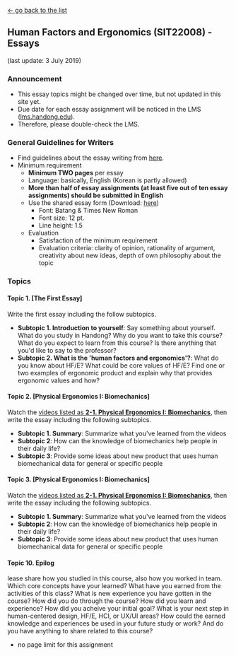[← go back to the list](HFE00.md)

## Human Factors and Ergonomics (SIT22008) - Essays
(last update: 3 July 2019)

### Announcement
- This essay topics might be changed over time, but not updated in this site yet.
- Due date for each essay assignment will be noticed in the LMS ([lms.handong.edu](lms.handong.edu)).
- Therefore, please double-check the LMS.

### General Guidelines for Writers
- Find guidelines about the essay writing from [here](HFE00.md#philosophy-about-essay-writing).
- Minimum requirement
	- **Minimum TWO pages** per essay
	- Language: basically, English (Korean is partly allowed)
	- **More than half of essay assignments (at least five out of ten essay assignments) should be submitted in English**
	- Use the shared essay form (Download: [here](https://goo.gl/Lh7d4a))
		- Font: Batang & Times New Roman
		- Font size: 12 pt.
		- Line height: 1.5
	- Evaluation
		- Satisfaction of the minimum requirement
		- Evaluation criteria: clarity of opinion, rationality of argument, creativity about new ideas, depth of own philosophy about the topic

### Topics

#### Topic 1. [The First Essay]
Write the first essay including the follow subtopics.
- **Subtopic 1. Introduction to yourself**: Say something about yourself. What do you study in Handong? Why do you want to take this course? What do you expect to learn from this course? Is there anything that you'd like to say to the professor?
- **Subtopic 2. What is the 'human factors and ergonomics'?**: What do you know about HF/E? What could be core values of HF/E? Find one or two examples of ergonomic product and explain why that provides ergonomic values and how?

#### Topic 2. [Physical Ergonomics I: Biomechanics]
Watch the [videos listed as **2-1. Physical Ergonomics I: Biomechanics**](HFE02_1.md), then write the essay including the following subtopics.
- **Subtopic 1. Summary**: Summarize what you've learned from the videos
- **Subtopic 2**: How can the knowledge of biomechanics help people in their daily life?
- **Subtopic 3**: Provide some ideas about new product that uses human biomechanical data for general or specific people

#### Topic 3. [Physical Ergonomics I: Biomechanics]
Watch the [videos listed as **2-1. Physical Ergonomics I: Biomechanics**](HFE02_1.md), then write the essay including the following subtopics.
- **Subtopic 1. Summary**: Summarize what you've learned from the videos
- **Subtopic 2**: How can the knowledge of biomechanics help people in their daily life?
- **Subtopic 3**: Provide some ideas about new product that uses human biomechanical data for general or specific people

#### Topic 10. Epilog
lease share how you studied in this course, also how you worked in team. Which core concepts have your learned? What have you earned from the activities of this class? What is new experience you have gotten in the course? How did you do through the course? How did you learn and experience? How did you acheive your initial goal? What is your next step in human-centered design, HF/E, HCI, or UX/UI areas? How could the earned knowledge and experiences be used in your future study or work? And do you have anything to share related to this course?
- no page limit for this assignment
